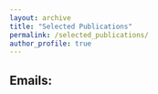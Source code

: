 ```yaml
---
layout: archive
title: "Selected Publications"
permalink: /selected_publications/
author_profile: true
---
```


## Emails:
